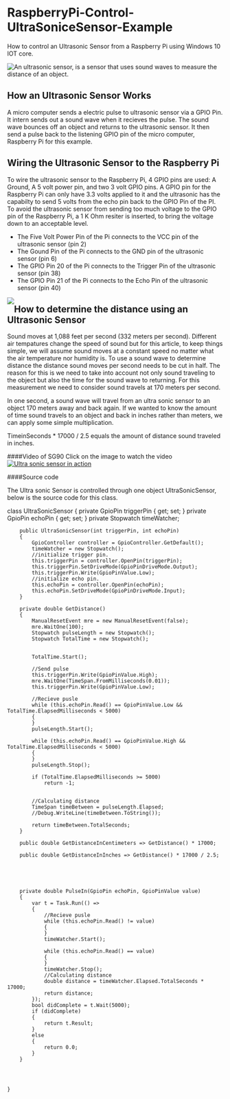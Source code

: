 # RaspberryPi-Control-UltraSoniceSensor-Example
<p>
How to control an Ultrasonic Sensor from a Raspberry Pi using Windows 10 IOT core.
</p>
<p>
<img style="float:left;" src="https://raw.githubusercontent.com/StuartSmith/RaspberryPi-Control-UltraSonicSensor/master/Images/UltraSonicWiringBySelf.jpg">
<p>An ultrasonic sensor, is a sensor that uses sound waves to measure the distance of an object.</p>  

<h2> How an Ultrasonic Sensor Works</h2>
<p>
A micro computer sends a electric pulse to ultrasonic sensor via a GPIO Pin. It intern sends out a sound wave when it recieves the pulse. The sound wave bounces off an object and returns to the ultrasonic sensor. It then send a pulse back to the listening GPIO pin of the micro computer, Raspberry Pi for this example. 
</p>

<h2> Wiring the Ultrasonic Sensor to the Raspberry Pi </h2>
<p>
To wire the ultrasonic sensor to the Raspberry Pi,  4 GPIO pins are used: A Ground, A 5 volt power pin, and two 3 volt GPIO pins. A GPIO pin for the Raspberry Pi can only have 3.3 volts applied to it and the ultrasonic has the capabilty to send 5 volts from the echo pin back to the GPIO Pin of the PI. To avoid the ultrasonic sensor from sending too much voltage to the GPIO pin of the Raspberry Pi, a 1 K Ohm resiter is inserted, to bring the voltage down to an acceptable level. 

<ul>
<li>The Five Volt Power Pin of the Pi connects to the VCC pin of the ultrasonic sensor (pin 2)</li>
<li>The Gound Pin of the Pi connects to the GND pin of the ultrasonic sensor (pin 6)</li>
<li>The GPIO Pin 20 of the Pi connects to the Trigger Pin of the ultrasonic sensor (pin 38)</li>
<li>The GPIO Pin 21 of the Pi connects to the Echo Pin of the ultrasonic sensor (pin 40)</li>
</ul>

</p>
<img style="float:left;" src="https://raw.githubusercontent.com/StuartSmith/RaspberryPi-Control-UltraSonicSensor/master/Images/UltraSonicWiringToPi.jpg">



<h2> How to determine the distance using an Ultrasonic Sensor</h2>
<p>
Sound moves at 1,088 feet per second (332 meters per second).  Different air tempatures change the speed of sound but for this article, to keep things simple, we will assume sound moves at a constant speed no matter what the air temperature nor humidity is. To use a sound wave to determine distance the distance sound moves per second needs to be cut in half. The reason for this is we need to take into account not only sound traveling to the object but also the time for the sound wave to returning. For this measurement we need to consider sound travels at 170 meters per second. 
<p>
In one second, a sound wave will travel from an ultra sonic sensor to an object 170 meters away and back again. If we wanted to know the amount of time sound travels to an object and back in inches rather than meters, we can apply some simple multiplication. <p>TimeinSeconds * 17000 / 2.5 equals the amount of distance sound traveled in inches. </p>  
</p>


</p>

####Video of SG90
Click on the image to watch the video<br>
[![Ultra sonic sensor in action](http://img.youtube.com/vi/W1CB5mVedls/0.jpg)](http://www.youtube.com/watch?v=W1CB5mVedls)

####Source code

The Ultra sonic Sensor  is controlled through one object  UltraSonicSensor, below is the source code for this class.
<br>

  class UltraSonicSensor
    {
        private GpioPin triggerPin { get; set; }
        private GpioPin echoPin { get; set; }
        private Stopwatch timeWatcher;


        public UltraSonicSensor(int triggerPin, int echoPin)
        {
            GpioController controller = GpioController.GetDefault();
            timeWatcher = new Stopwatch();
            //initialize trigger pin.
            this.triggerPin = controller.OpenPin(triggerPin);
            this.triggerPin.SetDriveMode(GpioPinDriveMode.Output);
            this.triggerPin.Write(GpioPinValue.Low);
            //initialize echo pin.
            this.echoPin = controller.OpenPin(echoPin);
            this.echoPin.SetDriveMode(GpioPinDriveMode.Input);
        }

        private double GetDistance()
        {
            ManualResetEvent mre = new ManualResetEvent(false);
            mre.WaitOne(100);
            Stopwatch pulseLength = new Stopwatch();
            Stopwatch TotalTime = new Stopwatch();


            TotalTime.Start();

            //Send pulse
            this.triggerPin.Write(GpioPinValue.High);
            mre.WaitOne(TimeSpan.FromMilliseconds(0.01));
            this.triggerPin.Write(GpioPinValue.Low);

            //Recieve pusle
            while (this.echoPin.Read() == GpioPinValue.Low && TotalTime.ElapsedMilliseconds < 5000)
            {
            }
            pulseLength.Start();

            while (this.echoPin.Read() == GpioPinValue.High && TotalTime.ElapsedMilliseconds < 5000)
            {
            }
            pulseLength.Stop();

            if (TotalTime.ElapsedMilliseconds >= 5000)
                return -1;


            //Calculating distance
            TimeSpan timeBetween = pulseLength.Elapsed;
            //Debug.WriteLine(timeBetween.ToString());
           
            return timeBetween.TotalSeconds;
        }

        public double GetDistanceInCentimeters => GetDistance() * 17000;

        public double GetDistanceInInches => GetDistance() * 17000 / 2.5;



       

        private double PulseIn(GpioPin echoPin, GpioPinValue value)
        {
            var t = Task.Run(() =>
            {
                //Recieve pusle
                while (this.echoPin.Read() != value)
                {
                }
                timeWatcher.Start();

                while (this.echoPin.Read() == value)
                {
                }
                timeWatcher.Stop();
                //Calculating distance
                double distance = timeWatcher.Elapsed.TotalSeconds * 17000;
                return distance;
            });
            bool didComplete = t.Wait(5000);
            if (didComplete)
            {
                return t.Result;
            }
            else
            {
                return 0.0;
            }
        }




    }
